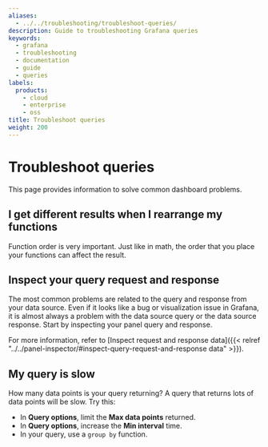 ```yaml
---
aliases:
  - ../../troubleshooting/troubleshoot-queries/
description: Guide to troubleshooting Grafana queries
keywords:
  - grafana
  - troubleshooting
  - documentation
  - guide
  - queries
labels:
  products:
    - cloud
    - enterprise
    - oss
title: Troubleshoot queries
weight: 200
---
```


# Troubleshoot queries

This page provides information to solve common dashboard problems.

## I get different results when I rearrange my functions

Function order is very important. Just like in math, the order that you place your functions can affect the result.

## Inspect your query request and response

The most common problems are related to the query and response from your data source. Even if it looks
like a bug or visualization issue in Grafana, it is almost always a problem with the data source query or
the data source response. Start by inspecting your panel query and response.

For more information, refer to [Inspect request and response data]({{< relref "../../panel-inspector/#inspect-query-request-and-response data" >}}).

## My query is slow

How many data points is your query returning? A query that returns lots of data points will be slow. Try this:

- In **Query options**, limit the **Max data points** returned.
- In **Query options**, increase the **Min interval** time.
- In your query, use a `group by` function.
